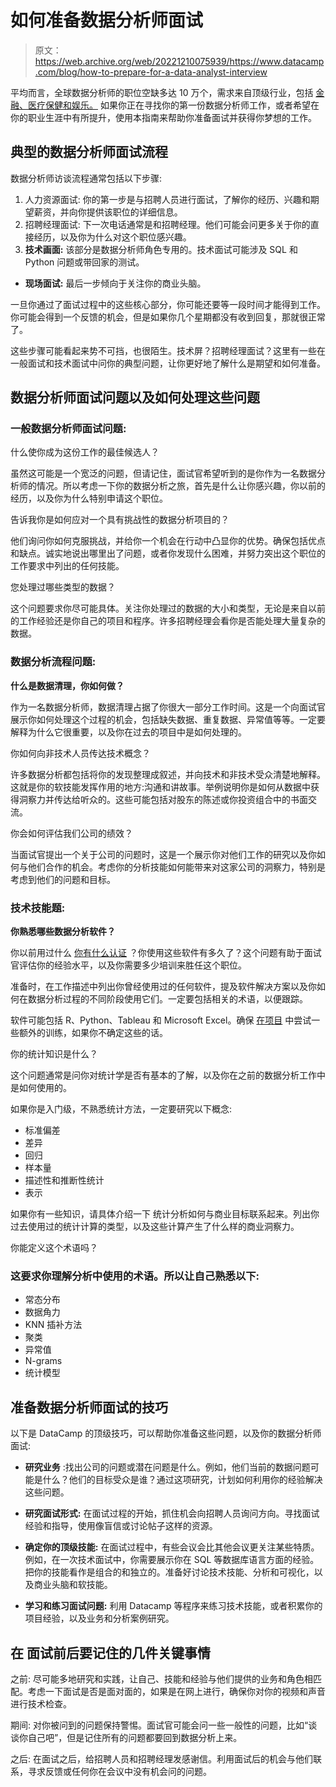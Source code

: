 # 如何准备数据分析师面试

> 原文：<https://web.archive.org/web/20221210075939/https://www.datacamp.com/blog/how-to-prepare-for-a-data-analyst-interview>

平均而言，全球数据分析师的职位空缺多达 10 万个，需求来自顶级行业，包括 [金融、医疗保健和娱乐。](https://web.archive.org/web/20220909231050/https://careerfoundry.com/en/blog/data-analytics/top-industries-hiring-data-professionals/) 如果你正在寻找你的第一份数据分析师工作，或者希望在你的职业生涯中有所提升，使用本指南来帮助你准备面试并获得你梦想的工作。

## **典型的数据分析师面试流程**

数据分析师访谈流程通常包括以下步骤:

1.  人力资源面试: 你的第一步是与招聘人员进行面试，了解你的经历、兴趣和期望薪资，并向你提供该职位的详细信息。
2.  招聘经理面试: 下一次电话通常是和招聘经理。他们可能会问更多关于你的直接经历，以及你为什么对这个职位感兴趣。
3.  **技术画面:** 该部分是数据分析师角色专用的。技术面试可能涉及 SQL 和 Python 问题或带回家的测试。

*   **现场面试:** 最后一步倾向于关注你的商业头脑。

一旦你通过了面试过程中的这些核心部分，你可能还要等一段时间才能得到工作。你可能会得到一个反馈的机会，但是如果你几个星期都没有收到回复，那就很正常了。

这些步骤可能看起来势不可挡，也很陌生。技术屏？招聘经理面试？这里有一些在一般面试和技术面试中问你的典型问题，让你更好地了解什么是期望和如何准备。

## **数据分析师面试问题以及如何处理这些问题**

### **一般数据分析师面试问题:**

什么使你成为这份工作的最佳候选人？

虽然这可能是一个宽泛的问题，但请记住，面试官希望听到的是你作为一名数据分析师的情况。所以考虑一下你的数据分析之旅，首先是什么让你感兴趣，你以前的经历，以及你为什么特别申请这个职位。

告诉我你是如何应对一个具有挑战性的数据分析项目的？

他们询问你如何克服挑战，并给你一个机会在行动中凸显你的优势。确保包括优点和缺点。诚实地说出哪里出了问题，或者你发现什么困难，并努力突出这个职位的工作要求中列出的任何技能。

您处理过哪些类型的数据？

这个问题要求你尽可能具体。关注你处理过的数据的大小和类型，无论是来自以前的工作经验还是你自己的项目和程序。许多招聘经理会看你是否能处理大量复杂的数据。

### **数据分析流程问题:**

**什么是数据清理，你如何做？**

作为一名数据分析师，数据清理占据了你很大一部分工作时间。这是一个向面试官展示你如何处理这个过程的机会，包括缺失数据、重复数据、异常值等等。一定要解释为什么它很重要，以及你在过去的项目中是如何处理的。

你如何向非技术人员传达技术概念？

许多数据分析都包括将你的发现整理成叙述，并向技术和非技术受众清楚地解释。这就是你的软技能发挥作用的地方:沟通和讲故事。举例说明你是如何从数据中获得洞察力并传达给听众的。这些可能包括对股东的陈述或你投资组合中的书面交流。

你会如何评估我们公司的绩效？

当面试官提出一个关于公司的问题时，这是一个展示你对他们工作的研究以及你如何与他们合作的机会。考虑你的分析技能如何能带来对这家公司的洞察力，特别是考虑到他们的问题和目标。

### **技术技能题:**

**你熟悉哪些数据分析软件？**

你以前用过什么 [你有什么认证](https://web.archive.org/web/20220909231050/https://www.datacamp.com/certification) ？你使用这些软件有多久了？这个问题有助于面试官评估你的经验水平，以及你需要多少培训来胜任这个职位。

准备时，在工作描述中列出你曾经使用过的任何软件，提及软件解决方案以及你如何在数据分析过程的不同阶段使用它们。一定要包括相关的术语，以便跟踪。

软件可能包括 R、Python、Tableau 和 Microsoft Excel。确保 [在项目](https://web.archive.org/web/20220909231050/https://app.datacamp.com/learn) 中尝试一些额外的训练，如果你不确定这些的话。

你的统计知识是什么？

这个问题通常是问你对统计学是否有基本的了解，以及你在之前的数据分析工作中是如何使用的。

如果你是入门级，不熟悉统计方法，一定要研究以下概念:

*   标准偏差
*   差异
*   回归
*   样本量
*   描述性和推断性统计
*   表示

如果你有一些知识，请具体介绍一下 统计分析如何与商业目标联系起来。列出你过去使用过的统计计算的类型，以及这些计算产生了什么样的商业洞察力。

你能定义这个术语吗？

### 这要求你理解分析中使用的术语。所以让自己熟悉以下:

*   常态分布
*   数据角力
*   KNN 插补方法
*   聚类
*   异常值
*   N-grams
*   统计模型

## **准备数据分析师面试的技巧**

以下是 DataCamp 的顶级技巧，可以帮助你准备这些问题，以及你的数据分析师面试:

*   **研究业务** :找出公司的问题或潜在问题是什么。例如，他们当前的数据问题可能是什么？他们的目标受众是谁？通过这项研究，计划如何利用你的经验解决这些问题。
*   **研究面试形式:** 在面试过程的开始，抓住机会向招聘人员询问方向。寻找面试经验和指导，使用像盲信或讨论帖子这样的资源。

*   **确定你的顶级技能:** 在面试过程中，有些会议会比其他会议更关注某些特质。例如，在一次技术面试中，你需要展示你在 SQL 等数据库语言方面的经验。把你的技能看作是组合的和独立的。准备好讨论技术技能、分析和可视化，以及商业头脑和软技能。
*   **学习和练习面试问题:** 利用 Datacamp 等程序来练习技术技能，或者积累你的项目经验，以及业务和分析案例研究。

## **在** **面试**前后要记住的几件关键事情

之前: 尽可能多地研究和实践，让自己、技能和经验与他们提供的业务和角色相匹配。考虑一下面试是否是面对面的，如果是在网上进行，确保你对你的视频和声音进行技术检查。

期间: 对你被问到的问题保持警惕。面试官可能会问一些一般性的问题，比如“谈谈你自己吧”，但是记住所有的问题都要回到数据分析上来。

之后: 在面试之后，给招聘人员和招聘经理发感谢信。利用面试后的机会与他们联系，寻求反馈或任何你在会议中没有机会问的问题。